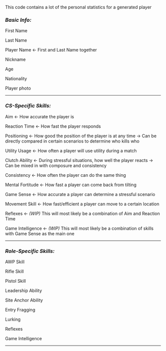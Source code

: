 This code contains a lot of the personal statistics for a generated player

### *Basic Info:*
First Name

Last Name

Player Name <- First and Last Name together

Nickname

Age

Nationality

Player photo
___
### *CS-Specific Skills:*
Aim <- How accurate the player is

Reaction Time <- How fast the player responds

Positioning <- How good the position of the player is at any time
&rarr; Can be directly compared in certain scenarios to determine who kills who

Utility Usage <- How often a player will use utility during a match

Clutch Ability <- During stressful situations, how well the player reacts
&rarr; Can be mixed in with composure and consistency

Consistency <- How often the player can do the same thing

Mental Fortitude <- How fast a player can come back from tilting

Game Sense <- How accurate a player can determine a stressful scenario 

Movement Skill <- How fast/efficient a player can move to a certain location

Reflexes <- *(WIP)* This will most likely be a combination of Aim and Reaction Time

Game Intelligence <- *(WIP)* This will most likely be a combination of skills with Game Sense as the main one
___
### *Role-Specific Skills:*
AWP Skill

Rifle Skill

Pistol Skill

Leadership Ability

Site Anchor Ability

Entry Fragging

Lurking

Reflexes

Game Intelligence
___


